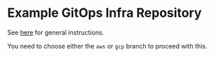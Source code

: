 # Example GitOps Infra Repository

See [here]() for general instructions.

You need to choose either the `aws` or `gcp` branch to proceed with this.
